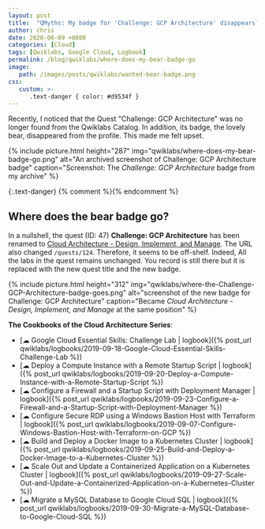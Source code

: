 ```yaml
---
layout: post
title:  "QMyths: My badge for 'Challenge: GCP Architecture' disappears?!"
author: chris
date: 2020-06-09 +0800
categories: [Cloud]
tags: [Qwiklabs, Google Cloud, Logbook]
permalink: /blog/qwiklabs/where-does-my-bear-badge-go
image: 
   path: /images/posts/qwiklabs/wanted-bear-badge.png
css:
   custom: >-
      .text-danger { color: #d9534f }
---
```


Recently, I noticed that the Quest "Challenge: GCP Architecture" was no longer found from the Qwiklabs Catalog. In addition, its badge, the lovely bear, disappeared from the profile. This made me felt upset.

{% include picture.html height="287" img="qwiklabs/where-does-my-bear-badge-go.png" alt="An archived screenshot of Challenge: GCP Architecture badge" caption="Screenshot: The <i>Challenge: GCP Architecture</i> badge from my archive" %}

{:.text-danger} {% comment %}<!-- markdownlint-disable-next-line MD022 -->{% endcomment %}
## Where does the bear badge go?

In a nullshell, the quest (ID: 47) **Challenge: GCP Architecture** has been renamed to [Cloud Architecture - Design, Implement, and Manage](https://google.qwiklabs.com/quests/124). The URL also changed `/quests/124`. Therefore, it seems to be off-shelf. Indeed, All the labs in the quest remains unchanged. You record is still there but it is replaced with the new quest title and the new badge.

{% include picture.html height="312" img="qwiklabs/where-the-Challenge-GCP-Architecture-badge-goes.png" alt="screenshot of the new badge for Challenge: GCP Architecture" caption="Became <i>Cloud Architecture - Design, Implement, and Manage</i> at the same position" %}

**The Cookbooks of the Cloud Architecture Series**:

- [☁ Google Cloud Essential Skills: Challenge Lab \| logbook]({% post_url qwiklabs/logbooks/2019-09-18-Google-Cloud-Essential-Skills-Challenge-Lab %})
- [☁ Deploy a Compute Instance with a Remote Startup Script \| logbook]({% post_url qwiklabs/logbooks/2019-09-20-Deploy-a-Compute-Instance-with-a-Remote-Startup-Script %})
- [☁ Configure a Firewall and a Startup Script with Deployment Manager \| logbook]({% post_url qwiklabs/logbooks/2019-09-23-Configure-a-Firewall-and-a-Startup-Script-with-Deployment-Manager %})
- [☁ Configure Secure RDP using a Windows Bastion Host with Terraform \| logbook]({% post_url qwiklabs/logbooks/2019-09-07-Configure-Windows-Bastion-Host-with-Terraform-on-GCP %})
- [☁ Build and Deploy a Docker Image to a Kubernetes Cluster \| logbook]({% post_url qwiklabs/logbooks/2019-09-25-Build-and-Deploy-a-Docker-Image-to-a-Kubernetes-Cluster %})
- [☁ Scale Out and Update a Containerized Application on a Kubernetes Cluster \| logbook]({% post_url qwiklabs/logbooks/2019-09-27-Scale-Out-and-Update-a-Containerized-Application-on-a-Kubernetes-Cluster %})
- [☁ Migrate a MySQL Database to Google Cloud SQL \| logbook]({% post_url qwiklabs/logbooks/2019-09-30-Migrate-a-MySQL-Database-to-Google-Cloud-SQL %})
